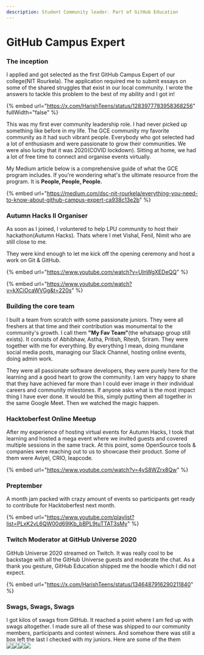 ```yaml
---
description: Student Community leader. Part of GitHub Education
---
```


# GitHub Campus Expert

### The inception

I applied and got selected as the first GitHub Campus Expert of our college(NIT Rourkela). The application required me to submit essays on some of the shared struggles that exist in our local community. I wrote the answers to tackle this problem to the best of my ability and I got in!

{% embed url="https://x.com/HarishTeens/status/1283977783958368256" fullWidth="false" %}

This was my first ever community leadership role. I had never picked up something like before in my life. The GCE community my favorite community as it had such vibrant people. Everybody who got selected had a lot of enthusiasm and were passionate to grow their communities. We were also lucky that it was 2020(COVID lockdown). Sitting at home, we had a lot of free time to connect and organise events virtually.

My Medium article below is a comprehensive guide of what the GCE program includes. If you're wondering what's the ultimate resource from the program. It is **People, People, People.**

{% embed url="https://medium.com/dsc-nit-rourkela/everything-you-need-to-know-about-github-campus-expert-ca938c13e2b" %}

### Autumn Hacks II Organiser

As soon as I joined, I voluntered to help LPU community to host their hackathon(Autumn Hacks). Thats where I met Vishal, Fenil, Nimit who are still close to me.&#x20;

They were kind enough to let me kick off the opening ceremony and host a work on Git & GitHub.

{% embed url="https://www.youtube.com/watch?v=UlnWgXEDeQQ" %}

{% embed url="https://www.youtube.com/watch?v=kXCiOcaWVGg&t=220s" %}

### Building the core team

I built a team from scratch with some passionate juniors. They were all freshers at that time and their contribution was monumental to the community's growth. I call them **"My Fav Team"**(the whatsapp group still exists). It consists of Abhibhaw, Astha, Pritish, Ritesh, Sriram. They were together with me for everything. By everything I mean, doing mundane social media posts, managing our Slack Channel, hosting online events, doing admin work.

They were all passionate software developers, they were purely here for the learning and a good heart to grow the community. I am very happy to share that they have achieved far more than I could ever image in their individual careers and community milestones. If anyone asks what is the most impact thing I have ever done. It would be this, simply putting them all together in the same Google Meet. Then we watched the magic happen.

### Hacktoberfest Online Meetup

After my experience of hosting virtual events for Autumn Hacks, I took that learning and hosted a mega event where we invited guests and covered multiple sessions in the same track. At this point, some OpenSource tools & companies were reaching out to us to showcase their product. Some of them were Aviyel, CRIO, leapcode.

{% embed url="https://www.youtube.com/watch?v=4yS8WZrx8Qw" %}

### Preptember

A month jam packed with crazy amount of events so participants get ready to contribute for Hacktoberfest next month.

{% embed url="https://www.youtube.com/playlist?list=PLxK2vL6QW00d69lKb_bBPL9tuTTAT3sMy" %}

### Twitch Moderator at GitHub Universe 2020

GitHub Universe 2020 streamed on Twitch. It was really cool to be backstage with all the GitHub Universe guests and moderate the chat. As a thank you gesture, GitHub Education shipped me the hoodie which I did not expect.

{% embed url="https://x.com/HarishTeens/status/1346487916290211840" %}

### Swags, Swags, Swags

I got kilos of swags from GitHub. It reached a point where I am fed up with swags altogether. I made sure all of these was shipped to our community members, participants and contest winners. And somehow there was still a box left the last I checked with my juniors. Here are some of the them\
![](<../.gitbook/assets/image (10).png>)![](<../.gitbook/assets/image (15).png>)![](<../.gitbook/assets/image (17).png>)![](<../.gitbook/assets/image (25).png>)

<figure><img src="../.gitbook/assets/image (26).png" alt=""><figcaption></figcaption></figure>

